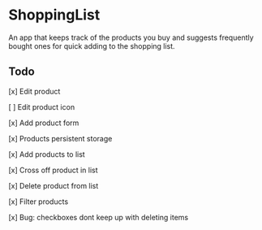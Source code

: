 # ShoppingList

An app that keeps track of the products you buy and suggests frequently bought ones for quick adding to the shopping list.

## Todo

[x] Edit product

[ ] Edit product icon

[x] Add product form

[x] Products persistent storage

[x] Add products to list

[x] Cross off product in list

[x] Delete product from list

[x] Filter products

[x] Bug: checkboxes dont keep up with deleting items